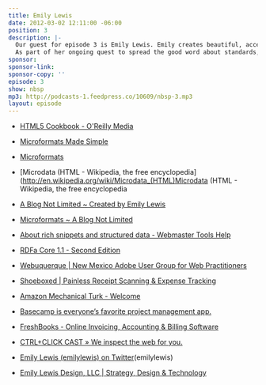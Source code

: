 ```yaml
---
title: Emily Lewis
date: 2012-03-02 12:11:00 -06:00
position: 3
description: |-
  Our guest for episode 3 is Emily Lewis. Emily creates beautiful, accessible, standards-based web sites from her web design and development studio based in Albuquerque, New Mexico.
  As part of her ongoing quest to spread the good word about standards, she writes about web design on her blog, A Blog Not Limited, and is the author of Microformats Made Simple and a contributing author for the HTML5 Cookbook.
sponsor: 
sponsor-link: 
sponsor-copy: ''
episode: 3
show: nbsp
mp3: http://podcasts-1.feedpress.co/10609/nbsp-3.mp3
layout: episode
---
```


* [HTML5 Cookbook - O'Reilly Media](http://shop.oreilly.com/product/0636920016038.do)


* [Microformats Made Simple](http://microformatsmadesimple.com/)


* [Microformats](http://microformats.org/)


* [Microdata (HTML - Wikipedia, the free encyclopedia](http://en.wikipedia.org/wiki/Microdata_(HTML)Microdata (HTML - Wikipedia, the free encyclopedia


* [A Blog Not Limited ~ Created by Emily Lewis](http://ablognotlimited.com/)


* [Microformats ~ A Blog Not Limited](http://ablognotlimited.com/articles/tag/microformats/)


* [About rich snippets and structured data - Webmaster Tools Help](https://support.google.com/webmasters/answer/99170)


* [RDFa Core 1.1 - Second Edition](http://www.w3.org/TR/rdfa-syntax/)


* [Webuquerque | New Mexico Adobe User Group for Web Practitioners](http://webuquerque.com/)


* [Shoeboxed | Painless Receipt Scanning & Expense Tracking](https://www.shoeboxed.com/)


* [Amazon Mechanical Turk - Welcome](https://www.mturk.com/mturk/welcome)


* [Basecamp is everyone’s favorite project management app.](https://basecamp.com/)


* [FreshBooks - Online Invoicing, Accounting & Billing Software](https://lemonproductions.freshbooks.com/refer/www)


* [CTRL+CLICK CAST » We inspect the web for you.](http://ctrlclickcast.com/)


* [Emily Lewis (emilylewis) on Twitter](https://twitter.com/emilylewis)(emilylewis)


* [Emily Lewis Design, LLC | Strategy, Design & Technology](http://emilylewisdesign.com/)
